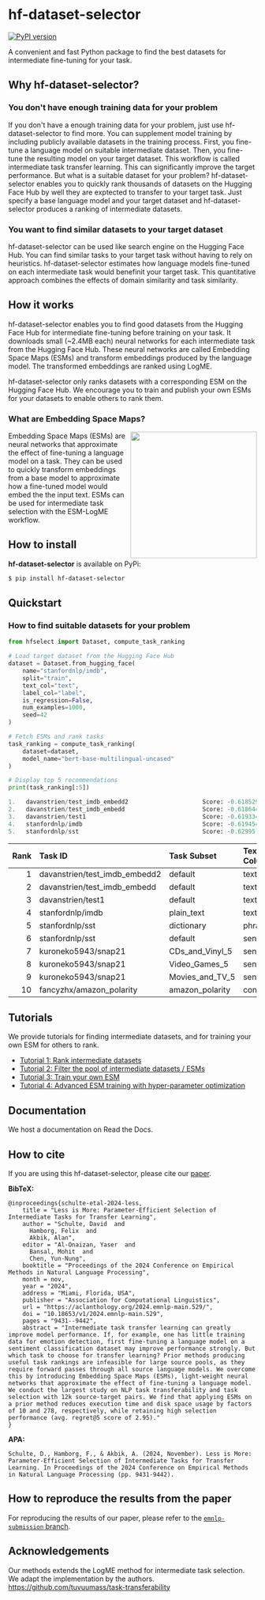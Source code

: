 # hf-dataset-selector
[![PyPI version](https://img.shields.io/pypi/v/hf-dataset-selector.svg)](https://pypi.org/project/hf-dataset-selector)

A convenient and fast Python package to find the best datasets for intermediate fine-tuning for your task.

## Why hf-dataset-selector?
### You don't have enough training data for your problem
If you don't have a enough training data for your problem, just use hf-dataset-selector to find more.
You can supplement model training by including publicly available datasets in the training process. 
First, you fine-tune a language model on suitable intermediate dataset. Then, you fine-tune the resulting model on your target dataset. This workflow is called intermediate task transfer learning. This can significantly improve the target performance.
But what is a suitable dataset for your problem? hf-dataset-selector enables you to quickly rank thousands of datasets on the Hugging Face Hub by well they are exptected to transfer to your target task. Just specify a base language model and your target dataset and hf-dataset-selector produces a ranking of intermediate datasets.

### You want to find similar datasets to your target dataset
hf-dataset-selector can be used like search engine on the Hugging Face Hub. You can find similar tasks to your target task without having to rely on heuristics. hf-dataset-selector estimates how language models fine-tuned on each intermediate task would benefinit your target task. This quantitative approach combines the effects of domain similarity and task similarity. 

## How it works
hf-dataset-selector enables you to find good datasets from the Hugging Face Hub for intermediate fine-tuning before training on your task. It downloads small (~2.4MB each) neural networks for each intermediate task from the Hugging Face Hub. These neural networks are called Embedding Space Maps (ESMs) and transform embeddings produced by the language model. The transformed embeddings are ranked using LogME.

hf-dataset-selector only ranks datasets with a corresponding ESM on the Hugging Face Hub. We encourage you to train and publish your own ESMs for your datasets to enable others to rank them.


### What are Embedding Space Maps?
<img align="right" height="256px" width="256px" src="esm_illustration.png" />

Embedding Space Maps (ESMs) are neural networks that approximate the effect of fine-tuning a language model on a task. They can be used to quickly transform embeddings from a base model to approximate how a fine-tuned model would embed the the input text.
ESMs can be used for intermediate task selection with the ESM-LogME workflow.



## How to install

**hf-dataset-selector** is available on PyPi:

```bash
$ pip install hf-dataset-selector
```


## Quickstart

### How to find suitable datasets for your problem

```python
from hfselect import Dataset, compute_task_ranking

# Load target dataset from the Hugging Face Hub
dataset = Dataset.from_hugging_face(
    name="stanfordnlp/imdb",
    split="train",
    text_col="text",
    label_col="label",
    is_regression=False,
    num_examples=1000,
    seed=42
)

# Fetch ESMs and rank tasks
task_ranking = compute_task_ranking(
    dataset=dataset,
    model_name="bert-base-multilingual-uncased"
)

# Display top 5 recommendations
print(task_ranking[:5])
```
```python
1.   davanstrien/test_imdb_embedd2                     Score: -0.618529
2.   davanstrien/test_imdb_embedd                      Score: -0.618644
3.   davanstrien/test1                                 Score: -0.619334
4.   stanfordnlp/imdb                                  Score: -0.619454
5.   stanfordnlp/sst                                   Score: -0.62995
```

|   Rank | Task ID                       | Task Subset     | Text Column   | Label Column   | Task Split   |   Num Examples | ESM Architecture   |     Score |
|-------:|:------------------------------|:----------------|:--------------|:---------------|:-------------|---------------:|:-------------------|----------:|
|      1 | davanstrien/test_imdb_embedd2 | default         | text          | label          | train        |          10000 | linear             | -0.618529 |
|      2 | davanstrien/test_imdb_embedd  | default         | text          | label          | train        |          10000 | linear             | -0.618644 |
|      3 | davanstrien/test1             | default         | text          | label          | train        |          10000 | linear             | -0.619334 |
|      4 | stanfordnlp/imdb              | plain_text      | text          | label          | train        |          10000 | linear             | -0.619454 |
|      5 | stanfordnlp/sst               | dictionary      | phrase        | label          | dictionary   |          10000 | linear             | -0.62995  |
|      6 | stanfordnlp/sst               | default         | sentence      | label          | train        |           8544 | linear             | -0.63312  |
|      7 | kuroneko5943/snap21           | CDs_and_Vinyl_5 | sentence      | label          | train        |           6974 | linear             | -0.634365 |
|      8 | kuroneko5943/snap21           | Video_Games_5   | sentence      | label          | train        |           6997 | linear             | -0.638787 |
|      9 | kuroneko5943/snap21           | Movies_and_TV_5 | sentence      | label          | train        |           6989 | linear             | -0.639068 |
|     10 | fancyzhx/amazon_polarity      | amazon_polarity | content       | label          | train        |          10000 | linear             | -0.639718 |
## Tutorials
We provide tutorials for finding intermediate datasets, and for training your own ESM for others to rank.

- [Tutorial 1: Rank  intermediate datasets](tutorials/01_find_datasets.ipynb)
- [Tutorial 2: Filter the pool of intermediate datasets / ESMs](tutorials/02_filter_esms.ipynb)
- [Tutorial 3: Train your own ESM](tutorials/03_train_esm.ipynb)
- [Tutorial 4: Advanced ESM training with hyper-parameter optimization](tutorials/04_advanced_esm_training.ipynb)

## Documentation
We host a documentation on Read the Docs.

## How to cite


<!-- If there is a paper or blog post introducing the model, the APA and Bibtex information for that should go in this section. -->
If you are using this hf-dataset-selector, please cite our [paper](https://aclanthology.org/2024.emnlp-main.529/).

**BibTeX:**


```
@inproceedings{schulte-etal-2024-less,
    title = "Less is More: Parameter-Efficient Selection of Intermediate Tasks for Transfer Learning",
    author = "Schulte, David  and
      Hamborg, Felix  and
      Akbik, Alan",
    editor = "Al-Onaizan, Yaser  and
      Bansal, Mohit  and
      Chen, Yun-Nung",
    booktitle = "Proceedings of the 2024 Conference on Empirical Methods in Natural Language Processing",
    month = nov,
    year = "2024",
    address = "Miami, Florida, USA",
    publisher = "Association for Computational Linguistics",
    url = "https://aclanthology.org/2024.emnlp-main.529/",
    doi = "10.18653/v1/2024.emnlp-main.529",
    pages = "9431--9442",
    abstract = "Intermediate task transfer learning can greatly improve model performance. If, for example, one has little training data for emotion detection, first fine-tuning a language model on a sentiment classification dataset may improve performance strongly. But which task to choose for transfer learning? Prior methods producing useful task rankings are infeasible for large source pools, as they require forward passes through all source language models. We overcome this by introducing Embedding Space Maps (ESMs), light-weight neural networks that approximate the effect of fine-tuning a language model. We conduct the largest study on NLP task transferability and task selection with 12k source-target pairs. We find that applying ESMs on a prior method reduces execution time and disk space usage by factors of 10 and 278, respectively, while retaining high selection performance (avg. regret@5 score of 2.95)."
}
```


**APA:**

```
Schulte, D., Hamborg, F., & Akbik, A. (2024, November). Less is More: Parameter-Efficient Selection of Intermediate Tasks for Transfer Learning. In Proceedings of the 2024 Conference on Empirical Methods in Natural Language Processing (pp. 9431-9442).
```

## How to reproduce the results from the paper
For reproducing the results of our paper, please refer to the [`emnlp-submission` branch](https://github.com/davidschulte/hf-dataset-selector/tree/emnlp-submission).


## Acknowledgements

Our methods extends the LogME method for intermediate task selection. We adapt the implementation by the authors.
https://github.com/tuvuumass/task-transferability
